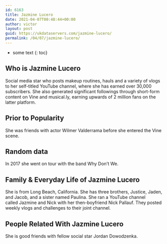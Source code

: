 ```yaml
---
id: 6163
title: Jazmine Lucero
date: 2021-04-07T00:48:44+00:00
author: victor
layout: post
guid: https://ukdataservers.com/jazmine-lucero/
permalink: /04/07/jazmine-lucero/
---
```


* some text
{: toc}


## Who is Jazmine Lucero



Social media star who posts makeup routines, hauls and a variety of vlogs to her self-titled YouTube channel, where she has earned over 30,000 subscribers. She also generated significant followings through short-form content on Vine and musical.ly, earning upwards of 2 million fans on the latter platform. 

                
                
                
## Prior to Popularity



She was friends with actor Wilmer Valderrama before she entered the Vine scene. 

                
                
                
## Random data



In 2017 she went on tour with the band Why Don&#8217;t We. 

                
                
                
## Family & Everyday Life of Jazmine Lucero



She is from Long Beach, California. She has three brothers, Justice, Jaden, and Jacob, and a sister named Paulina. She ran a YouTube channel called Jazmine and Nick with her then-boyfriend Nick Pallauf. They posted weekly vlogs and challenges to their joint channel.  

                
                
                
## People Related With Jazmine Lucero



She is good friends with fellow social star Jordan Dowodzenka. 

                
              
            
          
          
          